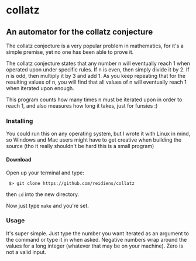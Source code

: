 # collatz
## An automator for the collatz conjecture

The collatz conjecture is a very popular problem in mathematics, for it's a simple premise, yet no one has been able to prove it.

The collatz conjecture states that any number n will eventually reach 1 when operated upon under specific rules. If n is even, then simply divide it by 2. If n is odd, then multiply it by 3 and add 1. As you keep repeating that for the resulting values of n, you will find that all values of n will eventually reach 1 when iterated upon enough.

This program counts how many times n must be iterated upon in order to reach 1, and also measures how long it takes, just for funsies :)

### Installing

You could run this on any operating system, but I wrote it with Linux in mind, so Windows and Mac users might have to get creative when building the source (tho it really shouldn't be hard this is a small program)

#### Download

Open up your terminal and type:

` $> git clone https://github.com/reidiens/collatz`

then `cd` into the new directory.

Now just type `make` and you're set.

### Usage

It's super simple. Just type the number you want iterated as an argument to the command or type it in when asked. Negative numbers wrap around the values for a long integer (whatever that may be on your machine). Zero is not a valid input.
